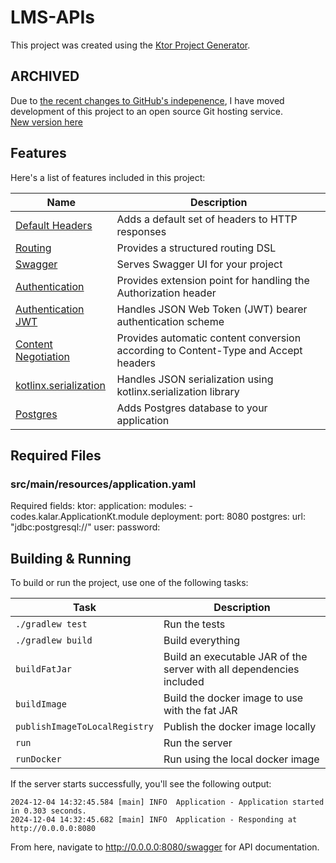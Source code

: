 # LMS-APIs

This project was created using the [Ktor Project Generator](https://start.ktor.io).

## ARCHIVED
Due to [the recent changes to GitHub's indepenence](https://www.theverge.com/news/757461/microsoft-github-thomas-dohmke-resignation-coreai-team-transition), I have moved development of this project to an open source Git hosting service.  
[New version here](https://gitea.com/NickKalar/LMS-APIs.git)

## Features

Here's a list of features included in this project:

| Name                                                                   | Description                                                                        |
|------------------------------------------------------------------------|------------------------------------------------------------------------------------|
| [Default Headers](https://start.ktor.io/p/default-headers)             | Adds a default set of headers to HTTP responses                                    |
| [Routing](https://start.ktor.io/p/routing)                             | Provides a structured routing DSL                                                  |
| [Swagger](https://start.ktor.io/p/swagger)                             | Serves Swagger UI for your project                                                 |
| [Authentication](https://start.ktor.io/p/auth)                         | Provides extension point for handling the Authorization header                     |
| [Authentication JWT](https://start.ktor.io/p/auth-jwt)                 | Handles JSON Web Token (JWT) bearer authentication scheme                          |
| [Content Negotiation](https://start.ktor.io/p/content-negotiation)     | Provides automatic content conversion according to Content-Type and Accept headers |
| [kotlinx.serialization](https://start.ktor.io/p/kotlinx-serialization) | Handles JSON serialization using kotlinx.serialization library                     |
| [Postgres](https://start.ktor.io/p/postgres)                           | Adds Postgres database to your application                                         |

## Required Files
### src/main/resources/application.yaml
Required fields:
ktor:
  application:
    modules:
      -codes.kalar.ApplicationKt.module
  deployment:
    port: 8080
postgres:
  url: "jdbc:postgresql://<url to database>"
  user: <username>
  password: <password>

## Building & Running

To build or run the project, use one of the following tasks:

| Task                          | Description                                                          |
|-------------------------------|----------------------------------------------------------------------|
| `./gradlew test`              | Run the tests                                                        |
| `./gradlew build`             | Build everything                                                     |
| `buildFatJar`                 | Build an executable JAR of the server with all dependencies included |
| `buildImage`                  | Build the docker image to use with the fat JAR                       |
| `publishImageToLocalRegistry` | Publish the docker image locally                                     |
| `run`                         | Run the server                                                       |
| `runDocker`                   | Run using the local docker image                                     |

If the server starts successfully, you'll see the following output:

```
2024-12-04 14:32:45.584 [main] INFO  Application - Application started in 0.303 seconds.
2024-12-04 14:32:45.682 [main] INFO  Application - Responding at http://0.0.0.0:8080
```

From here, navigate to http://0.0.0.0:8080/swagger for API documentation.
